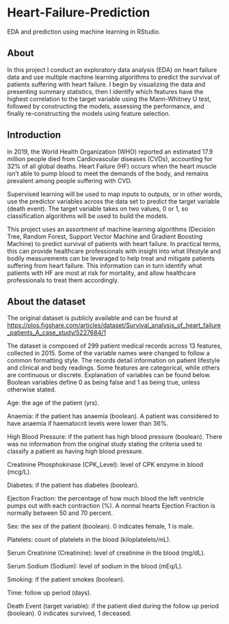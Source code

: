 # Heart-Failure-Prediction
EDA and prediction using machine learning in RStudio.

## About
In this project I conduct an exploratory data analysis (EDA) on heart failure data and use multiple machine learning algorithms to predict the survival of patients suffering with heart failure. I begin by visualizing the data and presenting summary statistics, then I identify which features have the highest correlation to the target variable using the Mann-Whitney U test, followed by constructing the models, assessing the performance, and finally re-constructing the models using feature selection.

## Introduction
In 2019, the World Health Organization (WHO) reported an estimated 17.9 million people died from Cardiovascular diseases (CVDs), accounting for 32% of all global deaths. Heart Failure (HF) occurs when the heart muscle isn’t able to pump blood to meet the demands of the body, and remains prevalent among people suffering with CVD.

Supervised learning will be used to map inputs to outputs, or in other words, use the predictor variables across the data set to predict the target variable (death event). The target variable takes on two values, 0 or 1, so classification algorithms will be used to build the models.

This project uses an assortment of machine learning algorithms (Decision Tree, Random Forest, Support Vector Machine and Gradient Boosting Machine) to predict survival of patients with heart failure. In practical terms, this can provide healthcare professionals with insight into what lifestyle and bodily measurements can be leveraged to help treat and mitigate patients suffering from heart failure. This information can in turn identify what patients with HF are most at risk for mortality, and allow healthcare professionals to treat them accordingly. 

## About the dataset 
The original dataset is publicly available and can be found at https://plos.figshare.com/articles/dataset/Survival_analysis_of_heart_failure_patients_A_case_study/5227684/1 

The dataset is composed of 299 patient medical records across 13 features, collected in 2015. Some of the variable names were changed to follow a common formatting style. The records detail information on patient lifestyle and clinical and body readings. Some features are categorical, while others are continuous or discrete. Explanation of variables can be found below. Boolean variables define 0 as being false and 1 as being true, unless otherwise stated. 

Age: the age of the patient (yrs).

Anaemia: if the patient has anaemia (boolean). A patient was considered to have anaemia if haematocrit levels were lower than 36%. 

High Blood Pressure: if the patient has high blood pressure (boolean). There was no information from the original study stating the criteria used to classify a patient as having high blood pressure.

Creatinine Phosphokinase (CPK_Level): level of CPK enzyme in blood (mcg/L). 

Diabetes: if the patient has diabetes (boolean).

Ejection Fraction: the percentage of how much blood the left ventricle pumps out with each contraction (%). A normal hearts Ejection Fraction is normally between 50 and 70 percent.

Sex: the sex of the patient (boolean). 0 indicates female, 1 is male. 

Platelets: count of platelets in the blood (kiloplatelets/mL).

Serum Creatinine (Creatinine): level of creatinine in the blood (mg/dL).

Serum Sodium (Sodium): level of sodium in the blood (mEq/L).

Smoking: if the patient smokes (boolean).

Time: follow up period (days).

Death Event (target variable): if the patient died during the follow up period (boolean). 0 indicates survived, 1 deceased. 

